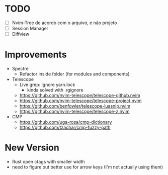 # TODO
- [ ] Nvim-Tree de acordo com o arquivo, e não projeto
- [ ] Session Manager
- [ ] Diffview

# Improvements
- Spectre
  - Refactor inside folder (for modules and components)
- Telescope
  - Live grep: ignore yarn.lock
    - kinda solved with .rgignore
  - https://github.com/nvim-telescope/telescope-github.nvim
  - https://github.com/nvim-telescope/telescope-project.nvim
  - https://github.com/benfowler/telescope-luasnip.nvim
  - https://github.com/nvim-telescope/telescope-z.nvim
- CMP
  - https://github.com/uga-rosa/cmp-dictionary
  - https://github.com/tzachar/cmp-fuzzy-path


# New Version
- Rust open ctags with smaller width
- need to figure out better use for arrow keys (I'm not actually using them)
